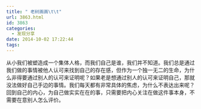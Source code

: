 ```yaml
---
title: " 老树画画\t\t"
url: 3863.html
id: 3863
categories:
  - 发现分享
date: 2014-10-02 17:22:44
tags:
---
```


从小我们被塑造成一个集体人格，而我们自己是谁，我们并不知道。我们总是通过我们做的事情被他人认可来找到自己的存在感，但作为一个独一无二的生命，为什么非得要通过别人的认可来证明呢？如果老是想通过别人的认可来证明自己，那就没法做好自己手边的事情。我们每天都有非常具体的焦虑，为什么不表达出来呢？回到自己的内心，为自己做实实在在的事，只需要把内心关注在做这件事本身，不需要在意别人怎么评价。